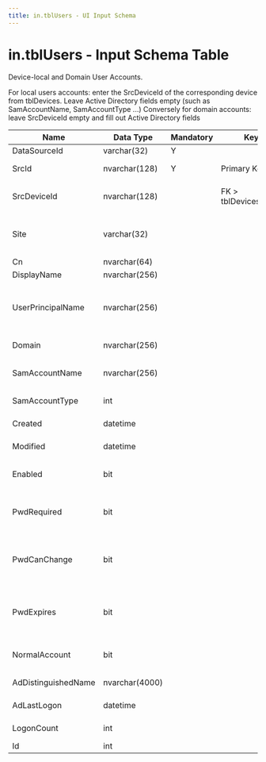```yaml
---
title: in.tblUsers - UI Input Schema
---
```

# in.tblUsers - Input Schema Table

Device-local and Domain User Accounts.​

For local users accounts: enter the SrcDeviceId of the corresponding device from tblDevices. Leave Active Directory fields empty (such as SamAccountName, SamAccountType ...)
Conversely for domain accounts: leave SrcDeviceId empty and fill out Active Directory fields

| Name                | Data Type      | Mandatory | Key                   | Comment                                                                                                                                                                             |
|---------------------|----------------|-----------|-----------------------|-------------------------------------------------------------------------------------------------------------------------------------------------------------------------------------|
| DataSourceId        | varchar(32)    | Y         |                       | Unique ID of the source of this record.                                                                                                                                             |
| SrcId​​               | nvarchar(128)  | Y         | Primary Key           | Unique ID of the user account in its resp. data source                                                                                                                              |
| SrcDeviceId         | nvarchar(128)  |           | FK > tblDevices.SrcId | If this is a local user account rather than a domain account, device the account exists on.                                                                                         |
| Site                | varchar(32)    |           |                       | A free text value the user can provide with the data source to indicate a site, environment, tenant, ​or other category these users belong to.                                       |
| Cn                  | nvarchar(64)   |           |                       | Active Directory Common Name.                                                                                                                                                       |
| DisplayName         | nvarchar(256)  |           |                       |                                                                                                                                                                                     |
| UserPrincipalName   | nvarchar(256)  |           |                       | The user principal name (UPN) of the user. The UPN is an Internet-style login name for the user based on Internet standard RFC 822. Active Directory User-Principal-Name attribute. |
| Domain              | nvarchar(256)  |           |                       | For local accounts: empty or the computer name where the device is defined.                                                                                                         |
| SamAccountName      | nvarchar(256)  |           |                       | Active Directory samAccountName attribute. Local user accounts do not have a samAccountName.                                                                                        |
| SamAccountType      | int            |           |                       | Active Directory samAccountType attribute.                                                                                                                                          |
| Created             | datetime       |           |                       | Date and time this user account was created.                                                                                                                                        |
| Modified            | datetime       |           |                       | Date and time this user account was last modified.                                                                                                                                  |
| Enabled             | bit            |           |                       | Based on Win32_UserAccount.Disabled, or AccountDisabled flag of the Active Directory UserAccountControl property.                                                                   |
| PwdRequired         | bit            |           |                       | Based on Win32_UserAccount.PasswordRequired, or PASSWD_NOTREQD flag of the Active Directory UserAccountControl property.                                                            |
| PwdCanChange        | bit            |           |                       | Based on Win32_UserAccount.PasswordChangeable, or PASSWD_CANT_CHANGE flag of the Active Directory UserAccountControl property.                                                      |
| PwdExpires          | bit            |           |                       | Based on Win32_UserAccount.PasswordExpires, or DONT_EXPIRE_PASSWORD flag of the Active Directory UserAccountControl property.                                                       |
| NormalAccount       | bit            |           |                       | Based on NORMAL_ACCOUNT flag of the Active Directory UserAccountControl property.                                                                                                   |
| AdDistinguishedName | nvarchar(4000) |           |                       | Active Directory distinguishedName attribute of the user account.                                                                                                                   |
| AdLastLogon         | datetime       |           |                       | MAX(LastLogon, LastLogonTimestamp) attributes in Active Directory.                                                                                                                  |
| LogonCount          | int            |           |                       | Number of times the user successfully logged on to Active Directory.                                                                                                                |
| Id                  | int            |           |                       | Generated during import. Leave empty.                                                                                                                                               |